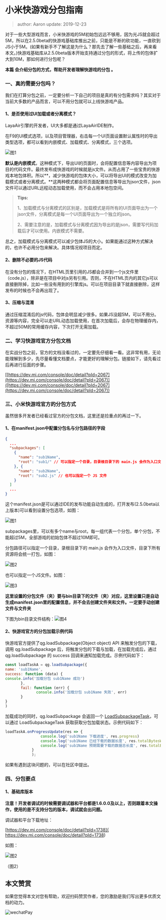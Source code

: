 # 小米快游戏分包指南

> author: Aaron    update: 2019-12-23

对于一些大型游戏而言，小米快游戏的5M初始包远远不够用，因为光JS就会超过5M，所以在2.5.0beta的快游戏基础库推出之前，只能是不断的砍功能，一直砍到JS小于5M。(如果有新手不了解这是为什么？那先去了解一些基础之后，再来看本文。)快游戏基础库从2.5.0beta版本开始支持通过分包的形式，将上传的包体扩大到10M，那如何进行分包呢？

**本篇 会介绍分包的方式，帮助开发者理解快游戏的分包 。**

### 一、真的需要分包吗？

我们在打算分包之前，一定要分析一下自己的项目是真的有分包需求吗？其实对于当前大多数的产品而言，可以不用分包就可以上线快游戏产品。

#### 1、是否使用过UI加载或者分离模式？

LayaAir引擎的开发者，UI大多都是通过LayaAirIDE制作。

在F9的UI模式选项，以及项目管理器，右击每一个UI页面设置默认属性时的导出类型选项，都可以看到内嵌模式、加载模式、分离模式，三个选项。

![图1](img/1.png) 

**默认是内嵌模式**，这种模式下，导出UI的页面时，会将配置信息等内容导出为项目的代码文件。最终发布成快游戏的时候就是js文件。从而占用了一些宝贵的快游戏本地包体积。所以**，减少快游戏的包体大小，可以将导出UI的模式改变为加载模式或者分离模式。**这两种模式都会将页面配置信息等导出为json文件，json文件可以通过URL远程动态加载使用，而不会占用本地包空间。

> **Tips:**
>
> 1、加载模式与分离模式的区别是，加载模式是将所有的UI页面导出为一个json文件，分离模式是每一个UI页面导出为一个独立的json。
>
> 2、需要注意的是，加载模式与分离模式因为导出的是json，需要写代码加载后才可以使用。内嵌模式不需要。

总之，加载模式与分离模式可以减少包体JS的大小。如果能通过这种方式解决的，也许不必用分包来解决。具体情况视项目而定。

#### **2、删除不必要的JS代码**

在没有分包的情况下，在HTML页里引用的JS都会合并到一个js文件里（code.js），除非是在项目中对js另有引用。否则，不在HTML页内的其它js可以直接删除掉，比如一些没有用到的引擎库js。可以在项目目录下就直接删除，这样发布的时候也不会再出现了。

#### 3、压缩与混淆

通过压缩混淆后的js代码，包体会明显减少很多。如果JS没超5M，可以不用分。资源等内容，完全可以走URL动态加载使用，在首次加载后，会存在物理缓存内，不超过50M的常用缓存内容，下次打开无需加载。



### 二、学习快游戏官方分包文档

在实战分包之前，官方的文档没看过的，一定要先仔细看一看。这非常有用，无论能理解到多少，先尽量看懂文档要点，才能更好的理解分包。链接如下，请先看过后再进行后面的步骤。

[[https://dev.mi.com/console/doc/detail?pId=2067](https://dev.mi.com/console/doc/detail?pId=2067)]([https://dev.mi.com/console/doc/detail?pId=2067](https://dev.mi.com/console/doc/detail?pId=2067))



### 三、小米快游戏官方的分包方式

虽然很多开发者已经看过官方的分包文档，这里还是捡重点的再过一下。

#### 1、在manifest.json中配置分包名与分包路径的字段

```json
{
  ...
  "subpackages": [
    {
      "name": "sub1Name",
      "root": "sub1/" // 可以指定一个目录，目录根目录下的 main.js 会作为入口文件，目录下所有资源将会统一打包
    }, {
      "name": "sub2Name",
      "root": "sub2.js" // 也可以指定一个 JS 文件
    }
  ]
  ...
}
```

这个manifest.json是可以通过IDE的发布功能自动生成的，打开发布(2.5.0beta以上版本)可以看到设置分包选项，如图：

![图1](img/1.png)



subpackages里，可以有多个name与root，每一组代表一个分包，单个分包，不能超过5M，全部游戏的初始包体不超过10M即可。

分包路径可以指定一个目录，录根目录下的 main.js 会作为入口文件，目录下所有资源将会统一打包，如图：

![图2](img/2.png)

也可以指定一个JS文件。如图：

![图3](img/3.png)



**这里设置的分包文件（夹）要与bin目录下的文件（夹）对应，这里设置只是自动生成manifest.json里的配置信息，并不会去创建文件夹和文件。一定要手动创建文件与文件夹**

下图为bin目录文件结构：![图4](img/4.png)



 

#### 2、快游戏官方的分包加载示例代码

快游戏官方提供了qg.loadSubpackage(Object object) API 来触发分包的下载，调用 qg.loadSubpackage 后，将触发分包的下载与加载，在加载完成后，通过 qg.loadSubpackage 的 success 回调来通知加载完成。示例代码如下：

```javascript
const loadTaskA = qg.loadSubpackage({
name: 'sub1Name',
success: function (data) {
console.info('加载分包 sub1Name 成功')
       },
       fail: function (err) {
              console.info('加载分包 sub1Name 失败', err)
       }
}
)
```

加载成功的同时，qg.loadSubpackage 会返回一个 [LoadSubpackageTask](https://developers.weixin.qq.com/minigame/dev/api/base/subpackage/LoadSubpackageTask.html)，可以通过 LoadSubpackageTask 获取获取分包加载状态。示例代码如下：

```javascript
loadTaskA.onProgressUpdate(res => {
				console.log('sub1Name 下载进度', res.progress)
				console.log('sub1Name 已经下载的数据长度', res.totalBytesWritten)
				console.log('sub1Name 预期需要下载的数据总长度', res.totalBytesExpectedToWrite)
			}
			);
```

如果有遇到这块问题的，可以在社区中提出。



### 四、分包要点

#### 1、基础库版本

**注意！开发者调试的时候需要调试器和平台都是1.6.0.0及以上，否则跟着本文操作，使用的是不支持分包的版本，调试就会出问题。**

调试器和平台下载地址：

 [https://dev.mi.com/console/doc/detail?pId=1738]( https://dev.mi.com/console/doc/detail?pId=1738)

如图：

![图2](img/5.png) 

（图2）



## 本文赞赏

如果您觉得本文对您有帮助，欢迎扫码赞赏作者，您的激励是我们写出更多优质文档的动力。

![wechatPay](../../../wechatPay.jpg)